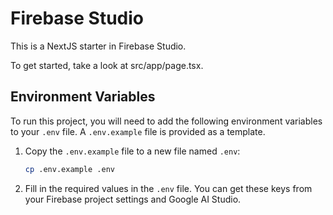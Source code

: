 # Firebase Studio

This is a NextJS starter in Firebase Studio.

To get started, take a look at src/app/page.tsx.

## Environment Variables

To run this project, you will need to add the following environment variables to your `.env` file. A `.env.example` file is provided as a template.

1.  Copy the `.env.example` file to a new file named `.env`:
    ```bash
    cp .env.example .env
    ```
2.  Fill in the required values in the `.env` file. You can get these keys from your Firebase project settings and Google AI Studio.
